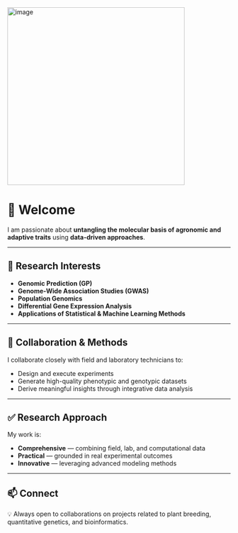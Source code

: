 <img width="400" height="400" alt="image" src="https://github.com/user-attachments/assets/7fc710dd-e56e-4fda-ba27-7b55d2cc4f94" />


# 👋 Welcome  

I am passionate about **untangling the molecular basis of agronomic and adaptive traits** using **data-driven approaches**.  

---

## 🔬 Research Interests  
- **Genomic Prediction (GP)**  
- **Genome-Wide Association Studies (GWAS)**  
- **Population Genomics**  
- **Differential Gene Expression Analysis**  
- **Applications of Statistical & Machine Learning Methods**  

---

## 🧪 Collaboration & Methods  

I collaborate closely with field and laboratory technicians to:  
- Design and execute experiments  
- Generate high-quality phenotypic and genotypic datasets  
- Derive meaningful insights through integrative data analysis  

---

## ✅ Research Approach  

My work is:  
- **Comprehensive** — combining field, lab, and computational data  
- **Practical** — grounded in real experimental outcomes  
- **Innovative** — leveraging advanced modeling methods  

---

## 📫 Connect  
💡 Always open to collaborations on projects related to plant breeding, quantitative genetics, and bioinformatics.  
